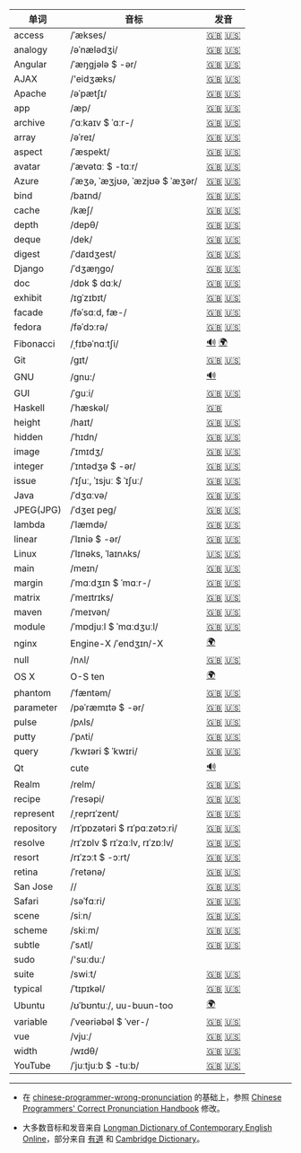 
| 单词  | 音标 | 发音 |
| ---- | ---- | ---- |
| access | /ˈækses/ | [🇬🇧](http://www.ldoceonline.com/media/english/breProns/brelasdeaccess.mp3) [🇺🇸](http://www.ldoceonline.com/media/english/ameProns/access1.mp3) |
| analogy | /əˈnælədʒi/ | [🇬🇧](http://www.ldoceonline.com/media/english/breProns/analogy0205.mp3) [🇺🇸](http://www.ldoceonline.com/media/english/ameProns/analogy.mp3) |
| Angular | /ˈæŋɡjələ $ -ər/ | [🇬🇧](http://www.ldoceonline.com/media/english/breProns/angular0205.mp3) [🇺🇸](http://www.ldoceonline.com/media/english/ameProns/angular.mp3) |
| AJAX | /'eidʒæks/ | [🇬🇧](http://dict.youdao.com/dictvoice?audio=AJAX&type=1) [🇺🇸](http://dict.youdao.com/dictvoice?audio=AJAX&type=2) |
| Apache | /əˈpætʃɪ/ | [🇬🇧](http://dict.youdao.com/dictvoice?audio=Apache&type=1) [🇺🇸](http://dict.youdao.com/dictvoice?audio=Apache&type=2) |
| app | /æp/ | [🇬🇧](http://www.ldoceonline.com/media/english/breProns/ld5_app.mp3) [🇺🇸](http://www.ldoceonline.com/media/english/ameProns/ld5_app.mp3) | 
| archive | /ˈɑːkaɪv $ ˈɑːr-/ | [🇬🇧](http://www.ldoceonline.com/media/english/breProns/archive_n0205.mp3) [🇺🇸](http://www.ldoceonline.com/media/english/ameProns/laadarchive.mp3) |
| array | /əˈreɪ/ | [🇬🇧](http://www.ldoceonline.com/media/english/breProns/array_n0205.mp3) [🇺🇸](http://www.ldoceonline.com/media/english/ameProns/array1.mp3) |
| aspect | /ˈæspekt/ | [🇬🇧](http://www.ldoceonline.com/media/english/breProns/aspect0205.mp3) [🇺🇸](http://www.ldoceonline.com/media/english/ameProns/aspect.mp3) |
| avatar | /ˈævətɑː $ -tɑːr/ | [🇬🇧](http://www.ldoceonline.com/media/english/breProns/ld41avatar.mp3) [🇺🇸](http://www.ldoceonline.com/media/english/ameProns/avatar.mp3) |
| Azure | /ˈæʒə, ˈæʒjʊə, ˈæzjʊə $ ˈæʒər/ | [🇬🇧](http://www.ldoceonline.com/media/english/breProns/azure0205.mp3) [🇺🇸](http://www.ldoceonline.com/media/english/ameProns/azure.mp3) | 
| bind | /baɪnd/ | [🇬🇧](http://www.ldoceonline.com/media/english/breProns/bind_v0205.mp3) [🇺🇸](http://www.ldoceonline.com/media/english/ameProns/bind1.mp3) |
| cache | /kæʃ/ | [🇬🇧](http://www.ldoceonline.com/media/english/breProns/cache_v0205.mp3) [🇺🇸](http://www.ldoceonline.com/media/english/ameProns/cache.mp3) |
| depth | /depθ/ | [🇬🇧](http://dict.youdao.com/dictvoice?audio=depth&type=1) [🇺🇸](http://dict.youdao.com/dictvoice?audio=depth&type=2) |
| deque | /dek/ | [🇬🇧](http://dict.youdao.com/dictvoice?audio=deque&type=1) [🇺🇸](http://dict.youdao.com/dictvoice?audio=deque&type=2) |
| digest | /ˈdaɪdʒest/ | [🇬🇧](http://www.ldoceonline.com/media/english/breProns/digest_n0205.mp3) [🇺🇸](http://www.ldoceonline.com/media/english/ameProns/l3digest2.mp3) |
| Django | /ˈdʒæŋɡo/ | [🇬🇧](http://dict.youdao.com/dictvoice?audio=Django&type=1) [🇺🇸]() |
| doc | /dɒk $ dɑːk/ | [🇬🇧](http://www.ldoceonline.com/media/english/breProns/ld41doc.mp3) [🇺🇸](http://www.ldoceonline.com/media/english/ameProns/doc.mp3) |
| exhibit | /ɪɡˈzɪbɪt/ | [🇬🇧](http://www.ldoceonline.com/media/english/breProns/exhibit_v0205.mp3) [🇺🇸](http://www.ldoceonline.com/media/english/ameProns/exhibit1.mp3) |
| facade | /fəˈsɑːd, fæ-/ | [🇬🇧](http://www.ldoceonline.com/media/english/breProns/facade0205.mp3) [🇺🇸](http://www.ldoceonline.com/media/english/ameProns/laadfacade.mp3) |
| fedora | /fəˈdɔːrə/ | [🇬🇧](http://www.ldoceonline.com/media/english/breProns/ld41fedora.mp3) [🇺🇸](http://www.ldoceonline.com/media/english/ameProns/ld41fedora.mp3) |
| Fibonacci | /ˌfɪbəˈnɑːtʃi/ | [🔊](http://static.sfdict.com/dictstatic/dictionary/audio/ahsd/F/F0007900.mp3) [🌍](https://www.youtube.com/watch?v=NqnVgOxz2js) |
| Git | /ɡɪt/ | [🇬🇧](http://www.ldoceonline.com/media/english/breProns/git0205.mp3) [🇺🇸](http://www.ldoceonline.com/media/english/ameProns/ld41git.mp3) |
| GNU | /gnu:/ | [🔊](https://www.gnu.org/audio/gnu-pronunciation.ogg) | 
| GUI | /ˈɡuːi/ | [🇬🇧](http://dict.youdao.com/dictvoice?audio=GUI&type=1) [🇺🇸](http://dict.youdao.com/dictvoice?audio=GUI&type=2) | 
| Haskell | /ˈhæskəl/ | [🇬🇧](http://dict.youdao.com/dictvoice?audio=haskell&type=1) |
| height | /haɪt/ | [🇬🇧](http://www.ldoceonline.com/media/english/breProns/height0205.mp3) [🇺🇸](http://www.ldoceonline.com/media/english/ameProns/height.mp3) |
| hidden | /ˈhɪdn/ | [🇬🇧](http://dict.youdao.com/dictvoice?audio=hidden&type=1) [🇺🇸](http://dict.youdao.com/dictvoice?audio=hidden&type=2) |
| image | /ˈɪmɪdʒ/ | [🇬🇧](http://www.ldoceonline.com/media/english/breProns/image0205.mp3) [🇺🇸](http://www.ldoceonline.com/media/english/ameProns/image.mp3) |
| integer | /ˈɪntədʒə $ -ər/ | [🇬🇧](http://www.ldoceonline.com/media/english/breProns/ld41integer.mp3) [🇺🇸](http://www.ldoceonline.com/media/english/ameProns/integer.mp3) |
| issue | /ˈɪʃuː, ˈɪsjuː $ ˈɪʃuː/ | [🇬🇧](http://www.ldoceonline.com/media/english/breProns/issue_n0205.mp3) [🇺🇸](http://www.ldoceonline.com/media/english/ameProns/issue1.mp3) |
| Java | /ˈdʒɑːvə/ | [🇬🇧](http://www.ldoceonline.com/media/english/breProns/ld41java2.mp3) [🇺🇸](http://www.ldoceonline.com/media/english/ameProns/p028-000006654.mp3) |
| JPEG(JPG) | /ˈdʒeɪ peɡ/ | [🇬🇧](http://www.ldoceonline.com/media/english/breProns/ld42jpeg.mp3) [🇺🇸](http://www.ldoceonline.com/media/english/ameProns/laadjpeg.mp3) |
| lambda | /ˈlæmdə/ | [🇬🇧](http://dict.youdao.com/dictvoice?audio=lambda&type=1) [🇺🇸](http://dict.youdao.com/dictvoice?audio=lambda&type=2) |
| linear | /ˈlɪniə $ -ər/ | [🇬🇧](http://www.ldoceonline.com/media/english/breProns/linear0205.mp3) [🇺🇸](http://www.ldoceonline.com/media/english/ameProns/linear.mp3) |
| Linux | /ˈlɪnəks, ˈlaɪnʌks/ | [🇺🇸](http://dictionary.cambridge.org/zhs/media/english/us_pron/e/eus/eus17/eus17029.mp3) [🇺🇸](http://www.ldoceonline.com/media/english/ameProns/linux1004a.mp3) |
| main | /meɪn/ | [🇬🇧](http://www.ldoceonline.com/media/english/breProns/brelasdemain.mp3) [🇺🇸](http://www.ldoceonline.com/media/english/ameProns/main1.mp3) |
| margin | /ˈmɑːdʒɪn $ ˈmɑːr-/ | [🇬🇧](http://www.ldoceonline.com/media/english/breProns/margin0205.mp3) [🇺🇸](http://www.ldoceonline.com/media/english/ameProns/margin.mp3) |
| matrix | /ˈmeɪtrɪks/ | [🇬🇧](http://www.ldoceonline.com/media/english/breProns/ld41matrix.mp3) [🇺🇸](http://www.ldoceonline.com/media/english/ameProns/matrix.mp3) |
| maven | /ˈmeɪvən/ | [🇬🇧](http://www.ldoceonline.com/media/english/breProns/maven0205.mp3) [🇺🇸](http://www.ldoceonline.com/media/english/ameProns/maven.mp3) |
| module | /ˈmɒdjuːl $ ˈmɑːdʒuːl/ | [🇬🇧](http://www.ldoceonline.com/media/english/breProns/module0205.mp3) [🇺🇸](http://www.ldoceonline.com/media/english/ameProns/module.mp3) |
| nginx | Engine-X /ˈendʒɪn/-X | [🌍](https://www.nginx.com/resources/wiki/community/faq/) |
| null | /nʌl/ | [🇬🇧](http://www.ldoceonline.com/media/english/breProns/ld41null.mp3) [🇺🇸](http://www.ldoceonline.com/media/english/ameProns/null.mp3) |
| OS X | O-S ten | [🌍](https://support.apple.com/kb/TA22541?locale=en_US) |
| phantom | /ˈfæntəm/ | [🇬🇧](http://www.ldoceonline.com/media/english/breProns/brelasdephantom.mp3) [🇺🇸](http://www.ldoceonline.com/media/english/ameProns/phantom.mp3) |
| parameter | /pəˈræmɪtə $ -ər/ | [🇬🇧](http://www.ldoceonline.com/media/english/breProns/parameter0205.mp3) [🇺🇸](http://www.ldoceonline.com/media/english/ameProns/parameter.mp3) |
| pulse | /pʌls/ | [🇬🇧](http://www.ldoceonline.com/media/english/breProns/pulse_n0205.mp3) [🇺🇸](http://www.ldoceonline.com/media/english/ameProns/pulse1.mp3) |
| putty | /ˈpʌti/ | [🇬🇧](http://www.ldoceonline.com/media/english/breProns/putty0205.mp3) [🇺🇸](http://www.ldoceonline.com/media/english/ameProns/putty.mp3) |
| query | /ˈkwɪəri $ ˈkwɪri/ | [🇬🇧](http://www.ldoceonline.com/media/english/breProns/query_n0205.mp3) [🇺🇸](http://www.ldoceonline.com/media/english/ameProns/query1.mp3) |
| Qt | cute | [🔊](http://dict.youdao.com/dictvoice?audio=cute&type=1) |
| Realm | /relm/ | [🇬🇧](http://www.ldoceonline.com/media/english/breProns/realm0205.mp3) [🇺🇸](http://www.ldoceonline.com/media/english/ameProns/realm.mp3) |
| recipe | /ˈresəpi/ | [🇬🇧](http://www.ldoceonline.com/media/english/breProns/recipe0205.mp3) [🇺🇸](http://www.ldoceonline.com/media/english/ameProns/recipe.mp3) |
| represent | /ˌreprɪˈzent/ | [🇬🇧](http://www.ldoceonline.com/media/english/breProns/represent0205.mp3) [🇺🇸](http://www.ldoceonline.com/media/english/ameProns/represent.mp3) |
| repository | /rɪˈpɒzətəri $ rɪˈpɑːzətɔːri/ | [🇬🇧](http://www.ldoceonline.com/media/english/breProns/ld41repository.mp3) [🇺🇸](http://www.ldoceonline.com/media/english/ameProns/repository.mp3) |
| resolve | /rɪˈzɒlv $ rɪˈzɑːlv, rɪˈzɒːlv/ | [🇬🇧](http://www.ldoceonline.com/media/english/breProns/resolve_n0205.mp3) [🇺🇸](http://www.ldoceonline.com/media/english/ameProns/resolve1.mp3) |
| resort | /rɪˈzɔːt $ -ɔːrt/ | [🇬🇧](http://www.ldoceonline.com/media/english/breProns/resort_n0205.mp3) [🇺🇸](http://www.ldoceonline.com/media/english/ameProns/resort1.mp3) |
| retina | /ˈretənə/ | [🇬🇧](http://www.ldoceonline.com/media/english/breProns/retina0205.mp3) [🇺🇸](http://www.ldoceonline.com/media/english/ameProns/retina.mp3) |
| San Jose | // | [🇬🇧](http://dict.youdao.com/dictvoice?audio=San%20Jose&type=1) [🇺🇸](http://dict.youdao.com/dictvoice?audio=San%20Jose&type=2) |
| Safari | /səˈfɑːri/ | [🇬🇧](http://www.ldoceonline.com/media/english/breProns/safari_las2_br.mp3) [🇺🇸](http://www.ldoceonline.com/media/english/ameProns/safari1.mp3) |
| scene | /siːn/ | [🇬🇧](http://www.ldoceonline.com/media/english/breProns/scene0205.mp3) [🇺🇸](http://www.ldoceonline.com/media/english/ameProns/scene.mp3) |
| scheme | /skiːm/ | [🇬🇧](http://www.ldoceonline.com/media/english/breProns/scheme_v0205.mp3) [🇺🇸](http://www.ldoceonline.com/media/english/ameProns/scheme1.mp3) |
| subtle | /ˈsʌtl/ | [🇬🇧](http://www.ldoceonline.com/media/english/breProns/subtle0205.mp3) [🇺🇸](http://www.ldoceonline.com/media/english/ameProns/subtle.mp3) |
| sudo | /'suːduː/ |  |
| suite | /swiːt/ | [🇬🇧](http://www.ldoceonline.com/media/english/breProns/suite0205.mp3) [🇺🇸](http://www.ldoceonline.com/media/english/ameProns/suite.mp3) |
| typical | /ˈtɪpɪkəl/ | [🇬🇧](http://www.ldoceonline.com/media/english/breProns/typical0205.mp3) [🇺🇸](http://www.ldoceonline.com/media/english/ameProns/typical.mp3) |
| Ubuntu | /ʊˈbʊntuː/, uu-buun-too | [🌍](https://www.youtube.com/watch?v=CP8CNp-vksc) |
| variable | /ˈveəriəbəl $ ˈver-/ | [🇬🇧](http://www.ldoceonline.com/media/english/breProns/variable_adj0205.mp3) [🇺🇸](http://www.ldoceonline.com/media/english/ameProns/l3variable.mp3) |
| vue | /vjuː/ | [🇬🇧](http://dict.youdao.com/dictvoice?audio=vue&type=1) [🇺🇸](http://dict.youdao.com/dictvoice?audio=vue&type=2) |
| width | /wɪdθ/ | [🇬🇧](http://www.ldoceonline.com/media/english/breProns/width0205.mp3) [🇺🇸](http://www.ldoceonline.com/media/english/ameProns/width.mp3) |
| YouTube | /ˈjuːtjuːb $ -tuːb/ | [🇬🇧](http://www.ldoceonline.com/media/english/breProns/lpd_youtube.mp3) [🇺🇸](http://www.ldoceonline.com/media/english/ameProns/lpd_youtube.mp3) |

----
* 在 [chinese-programmer-wrong-pronunciation](https://github.com/shimohq/chinese-programmer-wrong-pronunciation) 的基础上，参照 [Chinese Programmers' Correct Pronunciation Handbook](https://github.com/lilydjwg/chinese-programmers-correct-pronunciations-handbook) 修改。

* 大多数音标和发音来自 [Longman Dictionary of Contemporary English Online](http://www.ldoceonline.com/)，部分来自 [有道](http://dict.youdao.com/) 和 [Cambridge Dictionary](http://dictionary.cambridge.org/zhs/)。
